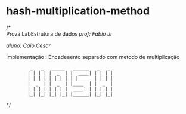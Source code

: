 # hash-multiplication-method

/*  
    Prova LabEstrutura de dados
*prof: Fabio Jr*

*aluno: Caio César*

implementação : Encadeaento separado com metodo de multiplicação

             _   _   _____   ______   _   _
            | | | | |  _  | |  ____| | | | |                                    
            | |_| | | |_| | | |____  | |_| |
            |  _  | |  _  | |____  | |  _  |
            | | | | | | | |  ____| | | | | |
            |_| |_| |_| |_| |______| |_| |_|

   

*/

